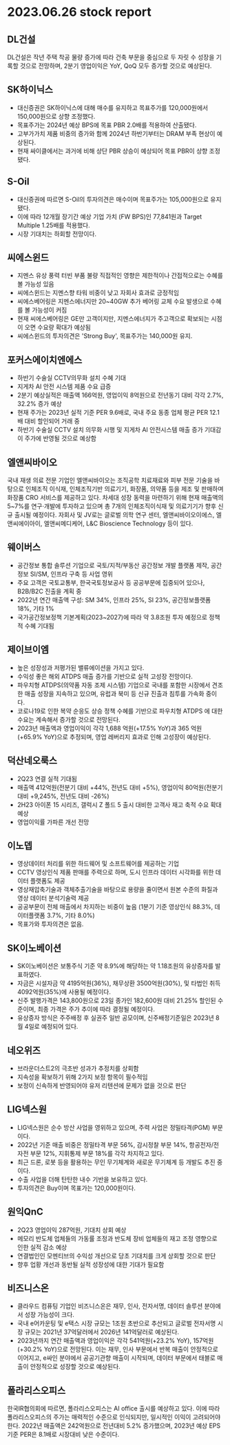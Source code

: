 # 2023.06.26 stock report
## DL건설
DL건설은 작년 주택 착공 물량 증가에 따라 건축 부문을 중심으로 두 자릿 수 성장을 기록할 것으로 전망하며, 2분기 영업이익은 YoY, QoQ 모두 증가할 것으로 예상된다.
## SK하이닉스
- 대신증권은 SK하이닉스에 대해 매수를 유지하고 목표주가를 120,000원에서 150,000원으로 상향 조정했다.
- 목표주가는 2024년 예상 BPS에 목표 PBR 2.0배를 적용하여 산출됐다.
- 고부가가치 제품 비중의 증가와 함께 2024년 하반기부터는 DRAM 부족 현상이 예상된다.
- 현재 싸이클에서는 과거에 비해 상단 PBR 상승이 예상되어 목표 PBR이 상향 조정됐다.
## S-Oil
- 대신증권에 따르면 S-Oil의 투자의견은 매수이며 목표주가는 105,000원으로 유지됐다.
- 이에 따라 12개월 장기간 예상 기업 가치 (FW BPS)인 77,841원과 Target Multiple 1.25배를 적용했다. 
- 시장 기대치는 하회할 전망이다.
## 씨에스윈드
- 지멘스 유상 풍력 터빈 부품 불량 직접적인 영향은 제한적이나 간접적으로는 수혜를 볼 가능성 있음
- 씨에스윈드는 지멘스향 타워 비중이 낮고 자회사 효과로 긍정적임
- 씨에스베어링은 지멘스에너지만 20~40GW 추가 베어링 교체 수요 발생으로 수혜를 볼 가능성이 커짐
- 현재 씨에스베어링은 GE만 고객이지만, 지멘스에너지가 주고객으로 확보되는 시점이 오면 수요량 확대가 예상됨
- 씨에스윈드의 투자의견은 'Strong Buy', 목표주가는 140,000원 유지.
## 포커스에이치엔에스
- 하반기 수술실 CCTV의무화 설치 수혜 기대
- 지게차 AI 안전 시스템 제품 수요 급증
- 2분기 예상실적은 매출액 166억원, 영업이익 8억원으로 전년동기 대비 각각 2.7%, 32.2% 증가 예상
- 현재 주가는 2023년 실적 기준 PER 9.6배로, 국내 주요 동종 업체 평균 PER 12.1배 대비 할인되어 거래 중
- 하반기 수술실 CCTV 설치 의무화 시행 및 지게차 AI 안전시스템 매출 증가 기대감이 주가에 반영될 것으로 예상함
## 엘앤씨바이오
국내 재생 의료 전문 기업인 엘앤씨바이오는 조직공학 치료재료와 피부 전문 기술을 바탕으로 인체조직 이식재, 인체조직기반 의료기기, 화장품, 의약품 등을 제조 및 판매하며 화장품 CRO 서비스를 제공하고 있다. 차세대 성장 동력을 마련하기 위해 현재 매출액의 5~7%를 연구·개발에 투자하고 있으며 총 7개의 인체조직이식재 및 의료기기가 향후 신규 출시될 예정이다. 자회사 및 JV로는 글로벌 의학 연구 센터, 엘앤씨바이오이에스, 엘앤씨에이아이, 엘앤씨메디케어, L&C Bioscience Technology 등이 있다.
## 웨이버스
- 공간정보 통합 솔루션 기업으로 국토/지적/부동산 공간정보 개발 플랫폼 제작, 공간정보 SI/SM, 인프라 구축 등 사업 영위
- 주요 고객은 국토교통부, 한국국토정보공사 등 공공부문에 집중되어 있으나, B2B/B2C 진출을 계획 중
- 2022년 연간 매출액 구성: SM 34%, 인프라 25%, SI 23%, 공간정보플랫폼 18%, 기타 1%
- 국가공간정보정책 기본계획(2023~2027)에 따라 약 3.8조원 투자 예정으로 정책적 수혜 기대됨
## 제이브이엠
- 높은 성장성과 저평가된 밸류에이션을 가지고 있다.
- 수익성 좋은 해외 ATDPS 매출 증가를 기반으로 실적 고성장 전망이다.
- 파우치형 ATDPS(의약품 자동 조제 시스템) 기업으로 국내를 포함한 시장에서 견조한 매출 성장을 지속하고 있으며, 유럽과 북미 등 신규 진출과 침투를 가속화 중이다.
- 코로나19로 인한 복약 순응도 상승 정책 수혜를 기반으로 파우치형 ATDPS 에 대한 수요는 계속해서 증가할 것으로 전망된다.
- 2023년 매출액과 영업이익이 각각 1,688 억원(+17.5% YoY)과 365 억원(+65.9% YoY)으로 추정되며, 영업 레버리지 효과로 인해 고성장이 예상된다.
## 덕산네오룩스
- 2Q23 연결 실적 기대됨
- 매출액 412억원(전분기 대비 +44%, 전년도 대비 +5%), 영업이익 80억원(전분기 대비 +9,245%, 전년도 대비 -26%)
- 2H23 아이폰 15 시리즈, 갤럭시 Z 폴드 5 출시 대비한 고객사 재고 축적 수요 확대 예상
- 영업이익률 가파른 개선 전망
## 이노뎁
- 영상데이터 처리를 위한 하드웨어 및 소프트웨어를 제공하는 기업
- CCTV 영상인식 제품 판매를 주력으로 하며, 도시 인프라 데이터 시각화를 위한 데이터 플랫폼도 제공
- 영상재압축기술과 객체추출기술을 바탕으로 용량을 줄이면서 원본 수준의 화질과 영상 데이터 분석기술력 제공
- 공공부문이 전체 매출에서 차지하는 비중이 높음 (1분기 기준 영상인식 88.3%, 데이터플랫폼 3.7%, 기타 8.0%)
- 목표가와 투자의견은 없음.
## SK이노베이션
- SK이노베이션은 보통주식 기준 약 8.9%에 해당하는 약 1.18조원의 유상증자를 발표하였다.
- 자금은 시설자금 약 4195억원(36%), 채무상환 3500억원(30%), 및 타법인 취득 4092억원(35%)에 사용될 예정이다.
- 신주 발행가격은 143,800원으로 23일 종가인 182,600원 대비 21.25% 할인된 수준이며, 최종 가격은 주가 추이에 따라 결정될 예정이다.
- 유상증자 방식은 주주배정 후 실권주 일반 공모이며, 신주배정기준일은 2023년 8월 4일로 예정되어 있다.
## 네오위즈
- 브라운더스트2의 극초반 성과가 추정치를 상회함
- 지속성을 확보하기 위해 2가지 보정 항목이 필수적임
- 보정이 신속하게 반영되어야 유저 리텐션에 문제가 없을 것으로 판단
## LIG넥스원
- LIG넥스원은 순수 방산 사업을 영위하고 있으며, 주력 사업은 정밀타격(PGM) 부문이다.
- 2022년 기준 매출 비중은 정밀타격 부문 56%, 감시정찰 부문 14%, 항공전자/전자전 부문 12%, 지휘통제 부문 18%를 각각 차지하고 있다.
- 최근 드론, 로봇 등을 활용하는 무인 무기체계와 새로운 무기체계 등 개발도 추진 중이다.
- 수출 사업을 더해 탄탄한 내수 기반을 보유하고 있다. 
- 투자의견은 Buy이며 목표가는 120,000원이다.
## 원익QnC
- 2Q23 영업이익 287억원, 기대치 상회 예상
- 메모리 반도체 업체들의 가동률 조정과 반도체 장비 업체들의 재고 조정 영향으로 인한 실적 감소 예상
- 연결법인인 모멘티브의 수익성 개선으로 당초 기대치를 크게 상회할 것으로 판단
- 향후 업황 개선과 동반될 실적 성장성에 대한 기대가 필요함
## 비즈니스온
- 클라우드 컴퓨팅 기업인 비즈니스온은 재무, 인사, 전자서명, 데이터 솔루션 분야에서 성장 가능성이 크다.
- 국내 e어카운팅 및 e택스 시장 규모는 1조원 초반으로 추산되고 글로벌 전자서명 시장 규모는 2021년 37억달러에서 2026년 141억달러로 예상된다.
- 2023년까지 연간 매출액과 영업이익은 각각 541억원(+23.2% YoY), 157억원(+30.2% YoY)으로 전망된다. 이는 재무, 인사 부문에서 반복 매출이 안정적으로 이어지고, e싸인 분야에서 공공기관향 매출이 시작되며, 데이터 부문에서 태블로 매출이 안정적으로 성장할 것으로 예상된다.
## 폴라리스오피스
한국IR협의회에 따르면, 폴라리스오피스는 AI office 출시를 예상하고 있다. 이에 따라 폴라리스오피스의 주가는 매력적인 수준으로 인식되지만, 일시적인 이익이 고려되어야 한다. 2022년 매출액은 242억원으로 전년대비 5.2% 증가했으며, 2023년 예상 EPS 기준 PER은 8.1배로 시장대비 낮은 수준이다.